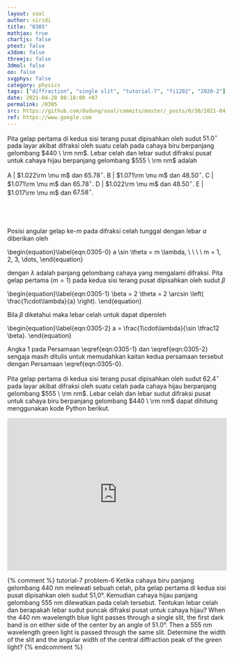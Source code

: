 ```yaml
---
layout: soal
author: viridi
title: "0305"
mathjax: true
chartjs: false
ptext: false
x3dom: false
threejs: false
3dmol: false
oo: false
svgphys: false
category: physics
tags: ["diffraction", "single slit", "tutorial-7", "fi1202", "2020-2"]
date: 2021-04-28 08:18:00 +07
permalink: /0305
src: https://github.com/dudung/soal/commits/master/_posts/0/30/2021-04-26-elementary-physics-tutorial-7-5.md
ref: https://www.google.com
---
```

Pita gelap pertama di kedua sisi terang pusat dipisahkan oleh sudut $51.0 ^\circ$ pada layar akibat difraksi oleh suatu celah pada cahaya biru berpanjang gelombang $440 \ \rm nm$. Lebar celah dan lebar sudut difraksi pusat untuk cahaya hijau berpanjang gelombang $555 \ \rm nm$ adalah

A | $1.022\rm \mu m$ dan $65.78 ^\circ$.
B | $1.071\rm \mu m$ dan $48.50 ^\circ$.
C | $1.071\rm \mu m$ dan $65.78 ^\circ$.
D | $1.022\rm \mu m$ dan $48.50 ^\circ$.
E | $1.017\rm \mu m$ dan $67.58 ^\circ$.


## &nbsp;
Posisi angular gelap ke-$m$ pada difraksi celah tunggal dengan lebar $a$ diberikan oleh

\begin{equation}\label{eqn:0305-0}
a \sin \theta = m \lambda, \ \ \ \ m = 1, 2, 3, \dots,
\end{equation}

dengan $\lambda$ adalah panjang gelombang cahaya yang mengalami difraksi. Pita gelap pertama ($m = 1$) pada kedua sisi terang pusat dipisahkan oleh sudut $\beta$

\begin{equation}\label{eqn:0305-1}
\beta = 2 \theta = 2 \arcsin \left( \frac{1\cdot\lambda}{a} \right).
\end{equation}

Bila $\beta$ diketahui maka lebar celah untuk dapat diperoleh

\begin{equation}\label{eqn:0305-2}
a = \frac{1\cdot\lambda}{\sin \tfrac12 \beta}.
\end{equation}

Angka $1$ pada Persamaan \eqref{eqn:0305-1} dan \eqref{eqn:0305-2} sengaja masih ditulis untuk memudahkan kaitan kedua persamaan tersebut dengan Persamaan \eqref{eqn:0305-0}.

Pita gelap pertama di kedua sisi terang pusat dipisahkan oleh sudut $62.4 ^\circ$ pada layar akibat difraksi oleh suatu celah pada cahaya hijau berpanjang gelombang $555 \ \rm nm$. Lebar celah dan lebar sudut difraksi pusat untuk cahaya biru berpanjang gelombang $440 \ \rm nm$ dapat dihitung menggunakan kode Python berikut.

<iframe src="https://trinket.io/embed/python/f0ccb4879a" width="100%" height="350" frameborder="0" marginwidth="0" marginheight="0" allowfullscreen></iframe>

{% comment %}
tutorial-7 problem-6
Ketika cahaya biru panjang gelombang 440 nm melewati sebuah celah, pita gelap pertama di kedua sisi pusat dipisahkan oleh sudut 51,0°. Kemudian cahaya hijau panjang gelombang 555 nm dilewatkan pada celah tersebut. Tentukan lebar celah dan berapakah lebar sudut puncak difraksi pusat untuk cahaya hijau?
When the 440 nm wavelength blue light passes through a single slit, the first dark band is on either side of the center by an angle of 51.0°. Then a 555 nm wavelength green light is passed through the same slit. Determine the width of the slit and the angular width of the central diffraction peak of the green light?
{% endcomment %}

